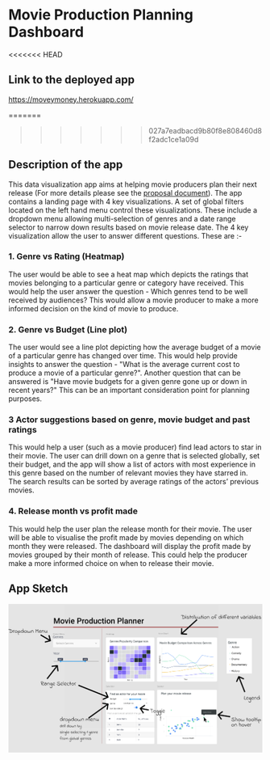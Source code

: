 # Movie Production Planning Dashboard

<<<<<<< HEAD
## Link to the deployed app

https://moveymoney.herokuapp.com/

=======
>>>>>>> 027a7eadbacd9b80f8e808460d8f2adc1ce1a09d
## Description of the app

This data visualization app aims at helping movie producers plan their next release (For more details please see the [proposal document](proposal.md)). The app contains a landing page with 4 key visualizations. A set of global filters located on the left hand menu control these visualizations. These include a dropdown menu allowing multi-selection of genres and a date range selector to narrow down results based on movie release date. The 4 key visualization allow the user to answer different questions. These are :-

### 1. Genre vs Rating (Heatmap)

The user would be able to see a heat map which depicts the ratings that movies belonging to a particular genre or category have received. This would help the user answer the question - Which genres tend to be well received by audiences? This would allow a movie producer to make a more informed decision on the kind of movie to produce.

### 2. Genre vs Budget (Line plot)

The user would see a line plot depicting how the average budget of a movie of a particular genre has changed over time. This would help provide insights to answer the question - "What is the average current cost to produce a movie of a particular genre?". Another question that can be answered is "Have movie budgets for a given genre gone up or down in recent years?" This can be an important consideration point for planning purposes.

### 3 Actor suggestions based on genre, movie budget and past ratings

This would help a user (such as a movie producer) find lead actors to star in their movie. The user can drill down on a genre that is selected globally, set their budget, and the app will show a list of actors with most experience in this genre based on the number of relevant movies they have starred in. The search results can be sorted by average ratings of the actors’ previous movies.

### 4. Release month vs profit made

This would help the user plan the release month for their movie. The user will be able to visualise the profit made by movies depending on which month they were released. The dashboard will display the profit made by movies grouped by their month of release. This could help the producer make a more informed choice on when to release their movie.

## App Sketch

![sketch of the app](img/app_sketch.png "App Sketch")
